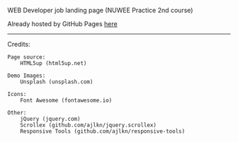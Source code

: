 WEB Developer job landing page (NUWEE Practice 2nd course)

Already hosted by GitHub Pages [here](https://innomaxx.github.io/webdev-page/)

---

Credits:

	Page source:
		HTML5up (html5up.net)

	Demo Images:
		Unsplash (unsplash.com)

	Icons:
		Font Awesome (fontawesome.io)

	Other:
		jQuery (jquery.com)
		Scrollex (github.com/ajlkn/jquery.scrollex)
		Responsive Tools (github.com/ajlkn/responsive-tools)
